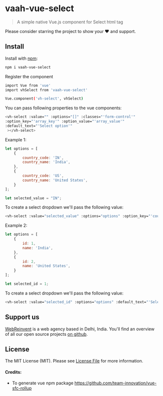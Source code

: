 # vaah-vue-select

> A simple native Vue.js component for Select html tag

Please consider starring the project to show your :heart: and support.


## Install

Install with [npm](https://www.npmjs.com/):

```sh
npm i vaah-vue-select
```

Register the component

```sh
import Vue from 'vue'
import vhSelect from 'vaah-vue-select'

Vue.component('vh-select', vhSelect)
```

You can pass following properties to the vue components:

```sh
<vh-select :value="" :options="[]" :classes="'form-control'" 
:option_key="'array_key'" :option_value="'array_value'"
:default_text="'Select option'"
 ></vh-select>
```

Example 1:
```js
let options = [
    {
        country_code: 'IN',
        country_name: 'India',
    },
    {
        country_code: 'US',
        country_name: 'United States',
    }
];

let selected_value = "IN";

```

To create a select dropdown we'll pass the following value:
```sh
<vh-select :value="selected_value" :options="options" :option_key="'country_code'" :option_value="'country_name'" :default_text="'Select Country'"></vh-select>
```

Example 2:
```js
let options = [
    {
        id: 1,
        name: 'India',
    },
    {
        id: 2,
        name: 'United States',
    }
];

let selected_id = 1;

```

To create a select dropdown we'll pass the following value:
```sh
<vh-select :value="selected_id" :options="options" :default_text="'Select Country'"></vh-select>
```

## Support us

[WebReinvent](https://www.webreinvent.com) is a web agency based in Delhi, India. You'll find an overview of all our open source projects [on github](https://github.com/webreinvent).

## License

The MIT License (MIT). Please see [License File](LICENSE) for more information.

#### Credits:
- To generate vue npm package 
https://github.com/team-innovation/vue-sfc-rollup